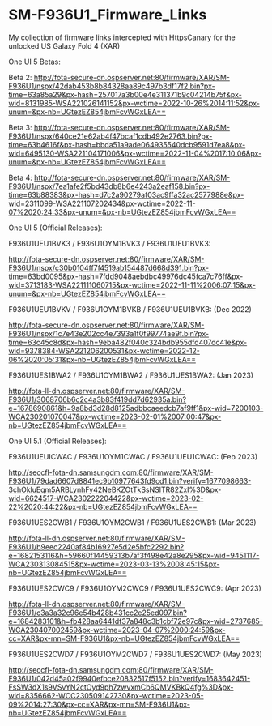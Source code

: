 # SM-F936U1_Firmware_Links
My collection of firmware links intercepted with HttpsCanary for the unlocked US Galaxy Fold 4 (XAR)

One UI 5 Betas:

Beta 2: http://fota-secure-dn.ospserver.net:80/firmware/XAR/SM-F936U1/nspx/42dab453b8b84328aa89c497b3df17f2.bin?px-time=63a85a29&px-hash=257017a3b00e4e311371b9c04214b75f&px-wid=8131985-WSA221026141152&px-wctime=2022-10-26%2014:11:52&px-unum=&px-nb=UGtezEZ854jbmFcvWGxLEA==

Beta 3: http://fota-secure-dn.ospserver.net:80/firmware/XAR/SM-F936U1/nspx/640ce21e62ab4f47bcaf1cdb492e2763.bin?px-time=63b4616f&px-hash=bbda51a9ade064935540dcb9591d7ea8&px-wid=6495130-WSA221104171006&px-wctime=2022-11-04%2017:10:06&px-unum=&px-nb=UGtezEZ854jbmFcvWGxLEA==

Beta 4: http://fota-secure-dn.ospserver.net:80/firmware/XAR/SM-F936U1/nspx/7ea1afe2f5bd43db8b6e4243a2eaf158.bin?px-time=63b88383&px-hash=d7c2a90279af03ac9ffa32ac2577988e&px-wid=2311099-WSA221107202434&px-wctime=2022-11-07%2020:24:33&px-unum=&px-nb=UGtezEZ854jbmFcvWGxLEA==

One UI 5 (Official Releases):

F936U1UEU1BVK3 / F936U1OYM1BVK3 / F936U1UEU1BVK3:

http://fota-secure-dn.ospserver.net:80/firmware/XAR/SM-F936U1/nspx/c30b0104ff7f4519ab154487d668d391.bin?px-time=63bd0095&px-hash=7fdd9048aebdbc49976dc45fca7c76ff&px-wid=3713183-WSA221111060715&px-wctime=2022-11-11%2006:07:15&px-unum=&px-nb=UGtezEZ854jbmFcvWGxLEA==

F936U1UEU1BVKV / F936U1OYM1BVKB / F936U1UEU1BVKB: (Dec 2022)

http://fota-secure-dn.ospserver.net:80/firmware/XAR/SM-F936U1/nspx/1c7e43e202cc4e7393a1f0f99774ae9f.bin?px-time=63c45c8d&px-hash=9eba482f040c324bdb955dfd407dc41e&px-wid=9378384-WSA221206200531&px-wctime=2022-12-06%2020:05:31&px-nb=UGtezEZ854jbmFcvWGxLEA==

F936U1UES1BWA2 / F936U1OYM1BWA2 / F936U1UES1BWA2: (Jan 2023)

http://fota-ll-dn.ospserver.net:80/firmware/XAR/SM-F936U1/3068706b6c2c4a3b83f419dd7d62935a.bin?e=1678690861&h=9a8bd3d28d8125adbbcaeedcb7af9ff1&px-wid=7200103-WCA230201070047&px-wctime=2023-02-01%2007:00:47&px-nb=UGtezEZ854jbmFcvWGxLEA==

One UI 5.1 (Official Releases):

F936U1UEUICWAC / F936U1OYM1CWAC / F936U1UEU1CWAC: (Feb 2023)

http://seccfl-fota-dn.samsungdm.com:80/firmware/XAR/SM-F936U1/79dad6607d8841ec9b10977643fd9cd1.bin?verify=1677098663-3chOkluEqm5ARBLynhFy42NeBKZOtTkSsNSlTR82ZxI%3D&px-wid=6624517-WCA230222204422&px-wctime=2023-02-22%2020:44:22&px-nb=UGtezEZ854jbmFcvWGxLEA==

F936U1UES2CWB1 / F936U1OYM2CWB1 / F936U1UES2CWB1: (Mar 2023)

http://fota-ll-dn.ospserver.net:80/firmware/XAR/SM-F936U1/b9eec2240af84b16927e5d2e5bfc2292.bin?e=1682153116&h=59660f14459313b7af3f498e42a8e295&px-wid=9451117-WCA230313084515&px-wctime=2023-03-13%2008:45:15&px-nb=UGtezEZ854jbmFcvWGxLEA==

F936U1UES2CWC9 / F936U1OYM2CWC9 / F936U1UES2CWC9: (Apr 2023)

http://fota-ll-dn.ospserver.net:80/firmware/XAR/SM-F936U1/c3a3a32c96e54b428b431cc2e25ed097.bin?e=1684283101&h=fb428aa6441df37a848c3b1cbf72e97c&px-wid=2737685-WCA230407002459&px-wctime=2023-04-07%2000:24:59&px-cc=XAR&px-mn=SM-F936U1&px-nb=UGtezEZ854jbmFcvWGxLEA==

F936U1UES2CWD7 / F936U1OYM2CWD7 / F936U1UES2CWD7: (May 2023)

http://seccfl-fota-dn.samsungdm.com:80/firmware/XAR/SM-F936U1/042d45a02f9940efbce20832517f5152.bin?verify=1683642451-FsSW3dX1s9VSvYN2ctOyd9ph7zwvxmCb6QMVKBkQ4fg%3D&px-wid=8356662-WCC230509142730&px-wctime=2023-05-09%2014:27:30&px-cc=XAR&px-mn=SM-F936U1&px-nb=UGtezEZ854jbmFcvWGxLEA==
